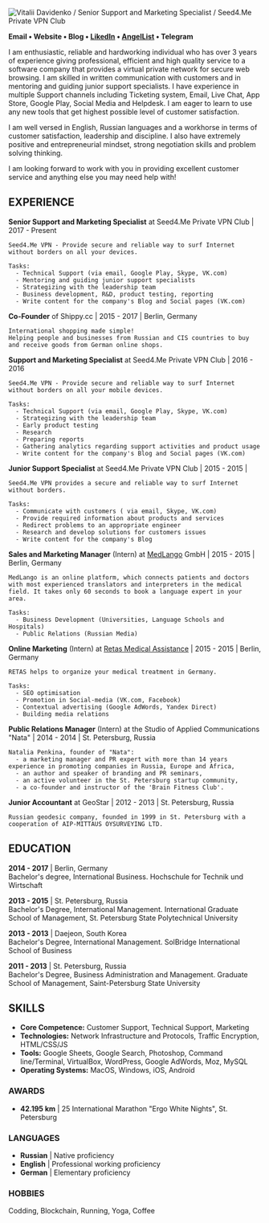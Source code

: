 ![Vitalii Davidenko / Senior Support and Marketing Specialist / Seed4.Me Private VPN Club](/me.png)

**Email • Website • Blog • [LikedIn](https://www.linkedin.com/in/vitalikda/) • [AngelList](https://angel.co/vitalikda) • Telegram**

I am enthusiastic, reliable and hardworking individual who has over 3 years of experience giving professional, efficient and high quality service to a software company that provides a virtual private network for secure web browsing. I am skilled in written communication with customers and in mentoring and guiding junior support specialists. I have experience in multiple Support channels including Ticketing system, Email, Live Chat, App Store, Google Play, Social Media and Helpdesk. I am eager to learn to use any new tools that get highest possible level of customer satisfaction.

I am well versed in English, Russian languages and a workhorse in terms of customer satisfaction, leadership and discipline. I also have extremely positive and entrepreneurial mindset, strong negotiation skills and problem solving thinking.

I am looking forward to work with you in providing excellent customer service and anything else you may need help with!

## EXPERIENCE

**Senior Support and Marketing Specialist** at Seed4.Me Private VPN Club | 2017 - Present

    Seed4.Me VPN - Provide secure and reliable way to surf Internet without borders on all your devices.

    Tasks:
      - Technical Support (via email, Google Play, Skype, VK.com)
      - Mentoring and guiding junior support specialists
      - Strategizing with the leadership team
      - Business development, R&D, product testing, reporting
      - Write content for the company's Blog and Social pages (VK.com)

**Co-Founder** of Shippy.cc | 2015 - 2017 | Berlin, Germany

    International shopping made simple!
    Helping people and businesses from Russian and CIS countries to buy and receive goods from German online shops.

**Support and Marketing Specialist** at Seed4.Me Private VPN Club | 2016 - 2016

    Seed4.Me VPN - Provide secure and reliable way to surf Internet without borders on all your mobile devices.

    Tasks:
      - Technical Support (via email, Google Play, Skype, VK.com)
      - Strategizing with the leadership team
      - Early product testing
      - Research
      - Preparing reports
      - Gathering analytics regarding support activities and product usage
      - Write content for the company's Blog and Social pages (VK.com)

**Junior Support Specialist** at Seed4.Me Private VPN Club | 2015 - 2015 |

    Seed4.Me VPN provides a secure and reliable way to surf Internet without borders.

    Tasks:
      - Communicate with customers ( via email, Skype, VK.com)
      - Provide required information about products and services
      - Redirect problems to an appropriate engineer
      - Research and develop solutions for customers issues
      - Write content for the company's Blog

**Sales and Marketing Manager** (Intern) at [MedLango](http://medlango.com/en/) GmbH | 2015 - 2015 | Berlin, Germany

    MedLango is an online platform, which connects patients and doctors with most experienced translators and interpreters in the medical field. It takes only 60 seconds to book a language expert in your area.

    Tasks:
      - Business Development (Universities, Language Schools and Hospitals)
      - Public Relations (Russian Media)

**Online Marketing** (Intern) at [Retas Medical Assistance](http://www.retas.ru/) | 2015 - 2015 | Berlin, Germany

    RETAS helps to organize your medical treatment in Germany.

    Tasks:
      - SEO optimisation
      - Promotion in Social-media (VK.com, Facebook)
      - Contextual advertising (Google AdWords, Yandex Direct)
      - Building media relations

**Public Relations Manager** (Intern) at the Studio of Applied Communications "Nata" | 2014 - 2014 | St. Petersburg, Russia

    Natalia Penkina, founder of "Nata":
      - a marketing manager and PR expert with more than 14 years experience in promoting companies in Russia, Europe and Africa,
      - an author and speaker of branding and PR seminars,
      - an active volunteer in the St. Petersburg startup community,
      - a co-founder and instructor of the 'Brain Fitness Club'.

**Junior Accountant** at GeoStar | 2012 - 2013 | St. Petersburg, Russia

    Russian geodesic company, founded in 1999 in St. Petersburg with a cooperation of AIP-MITTAUS OYSURVEYING LTD.

## EDUCATION

**2014 - 2017** | Berlin, Germany<br/>
Bachelor's degree, International Business. Hochschule for Technik und Wirtschaft

**2013 - 2015** | St. Petersburg, Russia<br/>
Bachelor's Degree, International Management. International Graduate School of Management, St. Petersburg State Polytechnical University

**2013 - 2013** | Daejeon, South Korea<br/>
Bachelor's Degree, International Management. SolBridge International School of Business

**2011 - 2013** | St. Petersburg, Russia<br/>
Bachelor's Degree, Business Administration and Management. Graduate School of Management, Saint-Petersburg State University

## SKILLS

- **Core Competence:** Customer Support, Technical Support, Marketing
- **Technologies:** Network Infrastructure and Protocols, Traffic Encryption, HTML/CSS/JS
- **Tools:** Google Sheets, Google Search, Photoshop, Command line/Terminal, VirtualBox, WordPress, Google AdWords, Moz, MySQL
- **Operating Systems:** MacOS, Windows, iOS, Android


### AWARDS

- **42.195 km** | 25 International Marathon "Ergo White Nights", St. Petersburg

### LANGUAGES

- **Russian** | Native proficiency
- **English** | Professional working proficiency
- **German** | Elementary proficiency


### HOBBIES

Codding, Blockchain, Running, Yoga, Coffee

